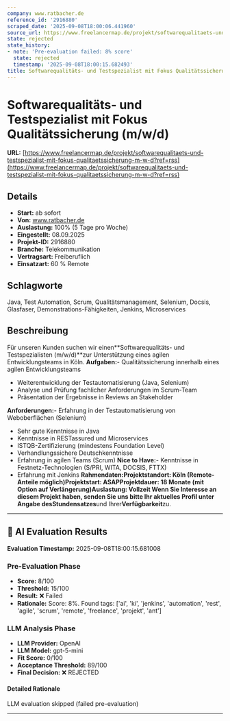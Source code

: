 ```yaml
---
company: www.ratbacher.de
reference_id: '2916880'
scraped_date: '2025-09-08T18:00:06.441960'
source_url: https://www.freelancermap.de/projekt/softwarequalitaets-und-testspezialist-mit-fokus-qualitaetssicherung-m-w-d?ref=rss
state: rejected
state_history:
- note: 'Pre-evaluation failed: 8% score'
  state: rejected
  timestamp: '2025-09-08T18:00:15.682493'
title: Softwarequalitäts- und Testspezialist mit Fokus Qualitätssicherung (m/w/d)
---
```



# Softwarequalitäts- und Testspezialist mit Fokus Qualitätssicherung (m/w/d)
**URL:** [https://www.freelancermap.de/projekt/softwarequalitaets-und-testspezialist-mit-fokus-qualitaetssicherung-m-w-d?ref=rss](https://www.freelancermap.de/projekt/softwarequalitaets-und-testspezialist-mit-fokus-qualitaetssicherung-m-w-d?ref=rss)
## Details
- **Start:** ab sofort
- **Von:** www.ratbacher.de
- **Auslastung:** 100% (5 Tage pro Woche)
- **Eingestellt:** 08.09.2025
- **Projekt-ID:** 2916880
- **Branche:** Telekommunikation
- **Vertragsart:** Freiberuflich
- **Einsatzart:** 60
                                                % Remote

## Schlagworte
Java, Test Automation, Scrum, Qualitätsmanagement, Selenium, Docsis, Glasfaser, Demonstrations-Fähigkeiten, Jenkins, Microservices

## Beschreibung
Für unseren Kunden suchen wir einen**Softwarequalitäts- und Testspezialisten (m/w/d)**zur Unterstützung eines agilen Entwicklungsteams in Köln.
**Aufgaben:**- Qualitätssicherung innerhalb eines agilen Entwicklungsteams
- Weiterentwicklung der Testautomatisierung (Java, Selenium)
- Analyse und Prüfung fachlicher Anforderungen im Scrum-Team
- Präsentation der Ergebnisse in Reviews an Stakeholder

**Anforderungen:**- Erfahrung in der Testautomatisierung von Weboberflächen (Selenium)
- Sehr gute Kenntnisse in Java
- Kenntnisse in RESTassured und Microservices
- ISTQB-Zertifizierung (mindestens Foundation Level)
- Verhandlungssichere Deutschkenntnisse
- Erfahrung in agilen Teams (Scrum)
**Nice to Have:**- Kenntnisse in Festnetz-Technologien (S/PRI, WITA, DOCSIS, FTTX)
- Erfahrung mit Jenkins
**Rahmendaten:**Projektstandort: Köln (Remote-Anteile möglich)Projektstart: ASAPProjektdauer: 18 Monate (mit Option auf Verlängerung)Auslastung: Vollzeit
Wenn Sie Interesse an diesem Projekt haben, senden Sie uns bitte Ihr aktuelles Profil unter Angabe des**Stundensatzes**und Ihrer**Verfügbarkeit**zu.

---

## 🤖 AI Evaluation Results

**Evaluation Timestamp:** 2025-09-08T18:00:15.681008

### Pre-Evaluation Phase
- **Score:** 8/100
- **Threshold:** 15/100
- **Result:** ❌ Failed
- **Rationale:** Score: 8%. Found tags: ['ai', 'ki', 'jenkins', 'automation', 'rest', 'agile', 'scrum', 'remote', 'freelance', 'projekt', 'ant']

### LLM Analysis Phase
- **LLM Provider:** OpenAI
- **LLM Model:** gpt-5-mini
- **Fit Score:** 0/100
- **Acceptance Threshold:** 89/100
- **Final Decision:** ❌ REJECTED

#### Detailed Rationale
LLM evaluation skipped (failed pre-evaluation)

---
